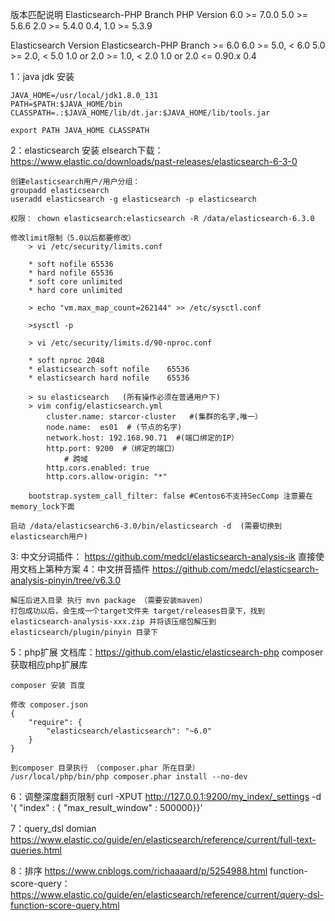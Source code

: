 版本匹配说明
Elasticsearch-PHP Branch	PHP Version
    6.0				>= 7.0.0
    5.0				>= 5.6.6
    2.0				>= 5.4.0
    0.4, 1.0			>= 5.3.9

Elasticsearch Version	Elasticsearch-PHP Branch
    >= 6.0			6.0
    >= 5.0, < 6.0		5.0
    >= 2.0, < 5.0		1.0 or 2.0
    >= 1.0, < 2.0		1.0 or 2.0
    <= 0.90.x		0.4

1：java jdk 安装
	
	JAVA_HOME=/usr/local/jdk1.8.0_131
	PATH=$PATH:$JAVA_HOME/bin
	CLASSPATH=.:$JAVA_HOME/lib/dt.jar:$JAVA_HOME/lib/tools.jar

	export PATH JAVA_HOME CLASSPATH

2：elasticsearch 安装 
    elsearch下载：https://www.elastic.co/downloads/past-releases/elasticsearch-6-3-0

    创建elasticsearch用户/用户分组：
    groupadd elasticsearch 
    useradd elasticsearch -g elasticsearch -p elasticsearch 

    权限： chown elasticsearch:elasticsearch -R /data/elasticsearch-6.3.0

    修改limit限制（5.0以后都要修改）
        > vi /etc/security/limits.conf

        * soft nofile 65536
        * hard nofile 65536
        * soft core unlimited
        * hard core unlimited

        > echo "vm.max_map_count=262144" >> /etc/sysctl.conf

        >sysctl -p

        > vi /etc/security/limits.d/90-nproc.conf 

        * soft nproc 2048
        * elasticsearch soft nofile    65536
        * elasticsearch hard nofile    65536

        > su elasticsearch   (所有操作必须在普通用户下)
        > vim config/elasticsearch.yml
            cluster.name: starcor-cluster   #(集群的名字,唯一）
            node.name:  es01  # (节点的名字)
            network.host: 192.168.90.71  #(端口绑定的IP）
            http.port: 9200  #（绑定的端口）
                # 跨域
            http.cors.enabled: true
            http.cors.allow-origin: "*"

	    bootstrap.system_call_filter: false #Centos6不支持SecComp 注意要在memory_lock下面

    启动 /data/elasticsearch6-3.0/bin/elasticsearch -d  (需要切换到elasticsearch用户)
3: 中文分词插件： 
    https://github.com/medcl/elasticsearch-analysis-ik
    直接使用文档上第种方案
4：中文拼音插件
    https://github.com/medcl/elasticsearch-analysis-pinyin/tree/v6.3.0

    解压后进入目录 执行 mvn package （需要安装maven）
    打包成功以后，会生成一个target文件夹 target/releases目录下，找到elasticsearch-analysis-xxx.zip 并将该压缩包解压到elasticsearch/plugin/pinyin 目录下

5：php扩展 
    文档库：https://github.com/elastic/elasticsearch-php
    composer 获取相应php扩展库 

    composer 安装 百度

    修改 composer.json 
    {
        "require": {
            "elasticsearch/elasticsearch": "~6.0"
        }
    }

    到composer 目录执行 （composer.phar 所在目录）
    /usr/local/php/bin/php composer.phar install --no-dev



6：调整深度翻页限制
    curl -XPUT http://127.0.0.1:9200/my_index/_settings -d '{ "index" : { "max_result_window" : 500000}}'

7：query_dsl domian 
https://www.elastic.co/guide/en/elasticsearch/reference/current/full-text-queries.html

8：排序 https://www.cnblogs.com/richaaaard/p/5254988.html
 function-score-query： https://www.elastic.co/guide/en/elasticsearch/reference/current/query-dsl-function-score-query.html